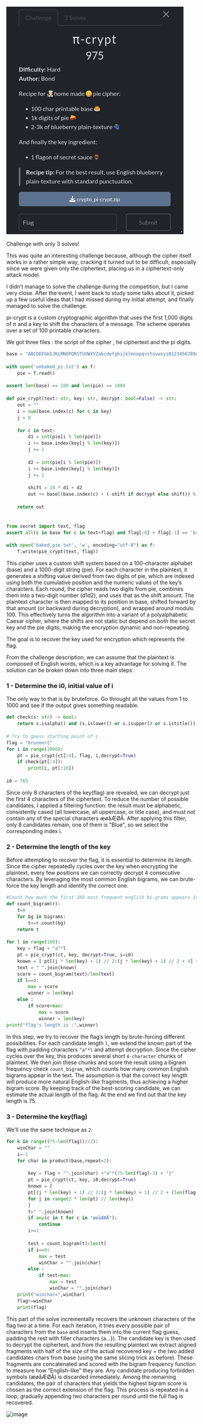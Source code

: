 ![image](./pi-crypt.png)

Challenge with only 3 solves!

This was quite an interesting challenge because, although the cipher itself works in a rather simple way, cracking it turned out to be difficult, especially since we were given only the ciphertext, placing us in a ciphertext-only attack model.

I didn’t manage to solve the challenge during the competition, but I came very close. After the event, I went back to study some talks about it, picked up a few useful ideas that I had missed during my initial attempt, and finally managed to solve the challenge.

pi-crypt is a custom cryptographic algorithm that uses the first 1,000 digits of π and a key to shift the characters of a message. The scheme operates over a set of 100 printable characters.

We got three files : the script of the cipher , he ciphertext and the pi digits.

```py
base = "ABCDEFGHIJKLMNOPQRSTUVWXYZabcdefghijklmnopqrstuvwxyz0123456789æøåÆØÅ .,!?-:()[]/{}=<>+_@^|~%$#&*`“';"

with open('unbaked_pi.txt') as f:
    pie = f.read()

assert len(base) == 100 and len(pie) == 1000

def pie_crypt(text: str, key: str, decrypt: bool=False) -> str:
    out = ""
    i = sum(base.index(c) for c in key)
    j = 0

    for c in text:
        d1 = int(pie[i % len(pie)])
        i += base.index(key[j % len(key)])
        j += 1

        d2 = int(pie[i % len(pie)])
        i += base.index(key[j % len(key)])
        j += 1

        shift = 10 * d1 + d2
        out += base[(base.index(c) + (-shift if decrypt else shift)) % len(base)]

    return out


from secret import text, flag
assert all(c in base for c in text+flag) and flag[:8] + flag[-1] == 'brunner{}'

with open('baked_pie.txt', 'w', encoding="utf-8") as f:
    f.write(pie_crypt(text, flag))
```
This cipher uses a custom shift system based on a 100-character alphabet (base) and a 1000-digit string (pie). For each character in the plaintext, it generates a shifting value derived from two digits of pie, which are indexed using both the cumulative position and the numeric values of the key’s characters. Each round, the cipher reads two digits from pie, combines them into a two-digit number (d1d2), and uses that as the shift amount. The plaintext character is then mapped to its position in base, shifted forward by that amount (or backward during decryption), and wrapped around modulo 100. This effectively turns the algorithm into a variant of a polyalphabetic Caesar cipher, where the shifts are not static but depend on both the secret key and the pie digits, making the encryption dynamic and non-repeating.

The goal is to recover the key used for encryption which represents the flag.

From the challenge description, we can assume that the plaintext is composed of English words, which is a key advantage for solving it. The solution can be broken down into three main steps :

### 1 - Determine the i0, initial value of i

The only way to that is by bruteforce. Go throught all the values from 1 to 1000 and see if the output gives something readable.

```py
def check(s: str) -> bool:
    return s.isalpha() and (s.islower() or s.isupper() or s.istitle()) and not any(c in s for c in "æøåÆØÅ")

# Try to guess starting point of i
flag = "brunner{"
for i in range(1000):
    pt = pie_crypt(ct[:4], flag, i,decrypt=True)
    if check(pt[:4]):
        print(i, pt[:10])

i0 = 765
```
Since only 8 characters of the key(flag) are revealed, we can decrypt just the first 4 characters of the ciphertext. To reduce the number of possible candidates, I applied a filtering function: the result must be alphabetic, consistently cased (all lowercase, all uppercase, or title case), and must not contain any of the special characters æøåÆØÅ. After applying this filter, only 8 candidates remain, one of them is "Blue", so we select the corresponding index i.

### 2 - Determine the length of the key

Before attempting to recover the flag, it is essential to determine its length. Since the cipher repeatedly cycles over the key when encrypting the plaintext, every few positions we can correctly decrypt 4 consecutive characters. By leveraging the most common English bigrams, we can brute-force the key length and identify the correct one.

```py
#Count how much the first 200 most frequent english bi-grams appears in a text
def count_bigram(r):
    t=0
    for bg in bigrams:
        t+=r.count(bg)
    return t

for l in range(100):
    key = flag + "a"*l
    pt = pie_crypt(ct, key, decrypt=True, i=i0)
    known = [ pt[(j * len(key) + 1) // 2:(j * len(key) + 1) // 2 + 4] for j in range(2 * len(pt) // len(key)) ] # builds a list of all 4-character segments after each reuse of the key.
    text = " ".join(known)
    score = count_bigram(text)/len(text)
    if l==0:
        max = score
        winner = len(key)
    else :
        if score>max:
            max = score
            winner = len(key)
print("flag's length is :",winner)
``` 
In this step, we try to recover the flag’s length by brute-forcing different possibilities. For each candidate length `l`, we extend the known part of the flag with padding characters `"a"*l` and attempt decryption. Since the cipher cycles over the key, this produces several short `4-character` chunks of plaintext. We then join these chunks and score the result using a bigram frequency check `count_bigram`, which counts how many common English bigrams appear in the text. The assumption is that the correct key length will produce more natural English-like fragments, thus achieving a higher bigram score. By keeping track of the best-scoring candidate, we can estimate the actual length of the flag. At the end we find out that the key length is 75.

### 3 - Determine the key(flag)

We'll use the same technique as `2`.

```py
for k in range((75-len(flag))//2):
    winChar = ""
    i=-1
    for char in product(base,repeat=2):

        key = flag + "".join(char) +"a"*(75-len(flag)-3) + "}"
        pt = pie_crypt(ct, key, i0,decrypt=True)
        known = [
        pt[(j * len(key) + 1) // 2:(j * len(key) + 1) // 2 + (len(flag)+2) // 2]
        for j in range(2 * len(pt) // len(key))
        ]
        t=" ".join(known)
        if any(c in t for c in "æøåÆØÅ"):
            continue
        i+=1

        test = count_bigram(t)/len(t)
        if i==0:
            max = test
            winChar = "".join(char)
        else :
            if test>max:
                max = test
                winChar = "".join(char)
    print("winchar=",winChar)
    flag+=winChar
    print(flag)
```

This part of the solve incrementally recovers the unknown characters of the flag two at a time. For each iteration, it tries every possible pair of characters from the `base` and inserts them into the current flag guess, padding the rest with filler characters (a...}). The candidate key is then used to decrypt the ciphertext, and from the resulting plaintext we extract aligned fragments with half of the size of the actual recovered key + the two added candidates chars from base (using the same slicing trick as before). These fragments are concatenated and scored with the bigram frequency function to measure how “English-like” they are. Any candidate producing forbidden symbols (æøåÆØÅ) is discarded immediately. Among the remaining candidates, the pair of characters that yields the highest bigram score is chosen as the correct extension of the flag. This process is repeated in a loop, gradually appending two characters per round until the full flag is recovered.

![image](./assets/results)



